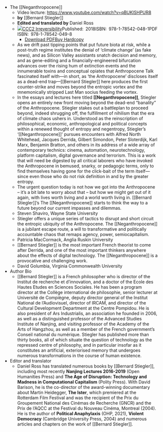 - The [[Neganthropocene]]
	- Video lecture: https://www.youtube.com/watch?v=qBUKlSHPUR8
	- __by__ [[Bernard Stiegler]]
	- __Edited and translated by__ Daniel Ross
	- ![](http://www.openhumanitiespress.org/book-covers/the-[[Neganthropocene]]_cover_200x300.jpg)[CCC2 Irreversibility](http://www.openhumanitiespress.org/books/series/ccc2-irreversibility)Published: 2018ISBN: 978-1-78542-048-1PDF ISBN: 978-1-78542-049-8
		- [Download PDF](http://openhumanitiespress.org/books/download/Stiegler_2018_The-[[Neganthropocene]].pdf)[Buy Hardcopy](https://www.barnesandnoble.com/w/the-[[Neganthropocene]]-bernard-stiegler/1128554291)
	- As we drift past tipping points that put future biota at risk, while a post-truth regime institutes the denial of ‘climate change’ (as fake news), and as Silicon Valley assistants snatch decision and memory, and as gene-editing and a financially-engineered bifurcation advances over the rising hum of extinction events and the innumerable toxins and conceptual opiates that Anthropocene Talk fascinated itself with—in short, as ‘the Anthropocene’ discloses itself as a dead-end trap—[[Bernard Stiegler]] here produces the first counter-strike and moves beyond the entropic vortex and the mnemonically stripped Last Man socius feeding the vortex.
	- In the essays and lectures here titled __[[Neganthropocene]]__, Stiegler opens an entirely new front moving beyond the dead-end “banality” of the Anthropocene. Stiegler stakes out a battleplan to proceed beyond, indeed shrugging off, the fulfillment of nihilism that the era of climate chaos ushers in. Understood as the reinscription of philosophical, economic, anthropological and political concepts within a renewed thought of entropy and negentropy, Stiegler’s ‘[[Neganthropocene]]’ pursues encounters with Alfred North Whitehead, Jacques Derrida, Gilbert Simondon, Peter Sloterdijk, Karl Marx, Benjamin Bratton, and others in its address of a wide array of contemporary technics: cinema, automation, neurotechnology, platform capitalism, digital governance and terrorism. This is a work that will need be digested by all critical laborers who have invoked the Anthropocene in bemused, snarky, or pedagogic terms, only to find themselves having gone for the click-bait of the term itself—since even those who do not risk definition in and by the greater entropy.
	- The urgent question today is not how we got into the Anthropocene – it’s a bit late to worry about that – but how we might get out of it again, with lives worth living and a world worth living in. [[Bernard Stiegler]]’s The [[Neganthropocene]] starts to think the way to a future beyond our current impasses and dilemmas.
	- Steven Shaviro, Wayne State University
	- Stiegler offers a unique series of tactics to disrupt and short circuit the entropic ubiquity of the Anthropocene. The [[Neganthropocene]] is a jubilant escape route, a will to transformative and politically accountable chaos that remaps agency, power, semiocapitalism.
	- Patricia MacCormack, Anglia Ruskin University
	- [[Bernard Stiegler]] is the most important French theorist to come after Derrida, and one of the most important thinkers anywhere about the effects of digital technology. The [[Neganthropocene]] is a provocative and challenging work.
	- David Golumbia, Virginia Commonwealth University
- Author Bio
	- [[Bernard Stiegler]] is a French philosopher who is director of the Institut de recherche et d’innovation, and a doctor of the Ecole des Hautes Etudes en Sciences Sociales. He has been a program director at the Collège international de philosophie, senior lecturer at Université de Compiègne, deputy director general of the Institut National de l’Audiovisuel, director of IRCAM, and director of the Cultural Development Department at the Centre Pompidou. He is also president of Ars Industrialis, an association he founded in 2006, as well as a distinguished professor of the Advanced Studies Institute of Nanjing, and visiting professor of the Academy of the Arts of Hangzhou, as well as a member of the French government’s Conseil national du numérique. Stiegler has published more than thirty books, all of which situate the question of technology as the repressed centre of philosophy, and in particular insofar as it constitutes an artificial, exteriorised memory that undergoes numerous transformations in the course of human existence.
- Editor and translator
	- Daniel Ross has translated numerous books by [[Bernard Stiegler]], including most recently __Nanjing Lectures 2016-2019__ (Open Humanities Press) and __The Age of Disruption: Technology and Madness in Computational Capitalism__ (Polity Press). With David Barison, he is the co-director of the award-winning documentary about Martin Heidegger, __The Ister__, which premiered at the Rotterdam Film Festival and was the recipient of the Prix du Groupement National des Cinémas de Recherche (GNCR) and the Prix de l’AQCC at the Festival du Nouveau Cinéma, Montreal (2004). He is the author of __Political Anaphylaxis__ (OHP, 2021), __Violent Democracy__ (Cambridge University Press, 2004) and numerous articles and chapters on the work of [[Bernard Stiegler]].